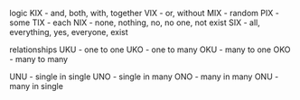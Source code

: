 logic
KIX - and, both, with, together
VIX - or, without
MIX - random
PIX - some
TIX - each
NIX - none, nothing, no, no one, not exist
SIX - all, everything, yes, everyone, exist


relationships 
UKU - one to one
UKO - one to many
OKU - many to one
OKO - many to many

UNU - single in single
UNO - single in many
ONO - many in many
ONU - many in single